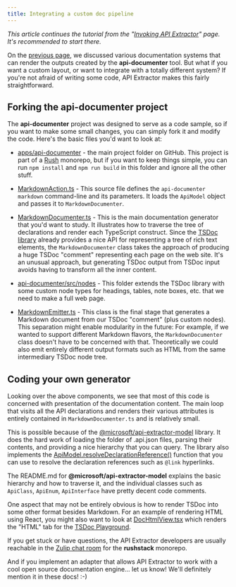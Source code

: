 ```yaml
---
title: Integrating a custom doc pipeline
---
```


_This article continues the tutorial from the "[Invoking API Extractor](../setup/invoking.md)" page.
It's recommended to start there._

On the [previous page](../setup/generating_docs.md), we discussed various documentation systems that
can render the outputs created by the **api-documenter** tool. But what if you want a custom layout,
or want to integrate with a totally different system? If you're not afraid of writing some code, API Extractor makes
this fairly straightforward.

## Forking the api-documenter project

The **api-documenter** project was designed to serve as a code sample, so if you want to make some small changes,
you can simply fork it and modify the code. Here's the basic files you'd want to look at:

- [apps/api-documenter](https://github.com/microsoft/rushstack/tree/main/apps/api-documenter) - the main
  project folder on GitHub. This project is part of a [Rush](https://rushjs.io/) monorepo, but if you want to
  keep things simple, you can run `npm install` and `npm run build` in this folder and ignore all the other stuff.

- [MarkdownAction.ts](https://github.com/microsoft/rushstack/blob/main/apps/api-documenter/src/cli/MarkdownAction.ts) -
  This source file defines the `api-documenter markdown` command-line and its parameters. It loads the `ApiModel`
  object and passes it to `MarkdownDocumenter`.

- [MarkdownDocumenter.ts](https://github.com/microsoft/rushstack/blob/main/apps/api-documenter/src/documenters/MarkdownDocumenter.ts) -
  This is the main documentation generator that you'd want to study. It illustrates how to traverse the tree of
  declarations and render each TypeScript construct. Since the
  [TSDoc library](https://github.com/microsoft/tsdoc/tree/master/tsdoc) already provides a nice API for representing
  a tree of rich text elements, the `MarkdownDocumenter` class takes the approach of producing a huge TSDoc "comment"
  representing each page on the web site. It's an unusual approach, but generating TSDoc output from TSDoc input
  avoids having to transform all the inner content.

- [api-documenter/src/nodes](https://github.com/microsoft/rushstack/tree/main/apps/api-documenter/src/nodes) -
  This folder extends the TSDoc library with some custom node types for headings, tables, note boxes, etc.
  that we need to make a full web page.

- [MarkdownEmitter.ts](https://github.com/microsoft/rushstack/blob/main/apps/api-documenter/src/markdown/MarkdownEmitter.ts) -
  This class is the final stage that generates a Markdown document from our TSDoc "comment" (plus custom nodes).
  This separation might enable modularity in the future: For example, if we wanted to support different Markdown
  flavors, the `MarkdownDocumenter` class doesn't have to be concerned with that. Theoretically we could also
  emit entirely different output formats such as HTML from the same intermediary TSDoc node tree.

## Coding your own generator

Looking over the above components, we see that most of this code is concerned with presentation of the
documentation content. The main loop that visits all the API declarations and renders their various attributes
is entirely contained in `MarkdownDocumenter.ts` and is relatively small.

This is possible because of the [@microsoft/api-extractor-model](https://www.npmjs.com/package/@microsoft/api-extractor-model) library. It does the hard work of loading
the folder of .api.json files, parsing their contents, and providing a nice hierarchy that you can query.
The library also implements the [ApiModel.resolveDeclarationReference()](https://github.com/microsoft/rushstack/blob/main/libraries/api-extractor-model/src/model/ApiModel.ts)
function that you can use to resolve the declaration references such as `@link` hyperlinks.

The README.md for **@microsoft/api-extractor-model** explains the basic hierarchy and how to traverse it,
and the individual classes such as `ApiClass`, `ApiEnum`, `ApiInterface` have pretty decent code comments.

One aspect that may not be entirely obvious is how to render TSDoc into some other format besides Markdown.
For an example of rendering HTML using React, you might also want to look at
[DocHtmlView.tsx](https://github.com/microsoft/tsdoc/blob/master/playground/src/DocHtmlView.tsx)
which renders the "HTML" tab for the [TSDoc Playground](https://microsoft.github.io/tsdoc/).

If you get stuck or have questions, the API Extractor developers are usually reachable
in the [Zulip chat room](https://rushstack.zulipchat.com/#narrow/stream/262521-api-extractor) for the **rushstack** monorepo.

And if you implement an adapter that allows API Extractor to work with a cool open source documentation engine...
let us know! We'll definitely mention it in these docs! :-)
